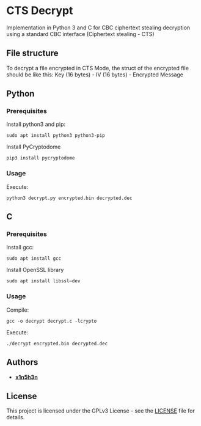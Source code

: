 # CTS Decrypt
Implementation in Python 3 and C for CBC ciphertext stealing decryption using a standard CBC interface (Ciphertext stealing - CTS)

## File structure
To decrypt a file encrypted in CTS Mode, the struct of the encrypted file should be like this:
Key (16 bytes) - IV (16 bytes) - Encrypted Message

## Python
### Prerequisites
Install python3 and pip:
```
sudo apt install python3 python3-pip
```
Install PyCryptodome 
```
pip3 install pycryptodome
```
### Usage
Execute:
```
python3 decrypt.py encrypted.bin decrypted.dec
```
## C
### Prerequisites
Install gcc:
```
sudo apt install gcc
```
Install OpenSSL library
```
sudo apt install libssl–dev
```
### Usage
Compile:
```
gcc -o decrypt decrypt.c -lcrypto
```
Execute:
```
./decrypt encrypted.bin decrypted.dec
```

## Authors
* **[x1n5h3n](https://github.com/x1n5h3n)**

## License
This project is licensed under the GPLv3 License - see the [LICENSE](LICENSE) file for details.
